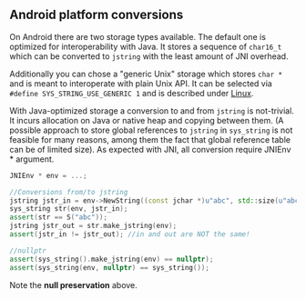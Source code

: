 ## Android platform conversions

On Android there are two storage types available. The default one is optimized for interoperability with Java. It stores a sequence of `char16_t` which can be converted to `jstring` with the least amount of JNI overhead. 

Additionally you can chose a "generic Unix" storage which stores `char *` and is meant to interoperate with plain Unix API. It can be selected via `#define SYS_STRING_USE_GENERIC 1` and is described under [Linux](Linux.md).

With Java-optimized storage a conversion to and from `jstring` is not-trivial. It incurs allocation on Java or native heap and copying between them. 
(A possible approach to store global references to `jstring` in `sys_string` is not feasible for many reasons, among them the fact that global reference table can be of limited size).
As expected with JNI, all conversion require JNIEnv * argument.

```cpp
JNIEnv * env = ...;

//Conversions from/to jstring
jstring jstr_in = env->NewString((const jchar *)u"abc", std::size(u"abc") - 1);
sys_string str(env, jstr_in);
assert(str == S("abc"));
jstring jstr_out = str.make_jstring(env);
assert(jstr_in != jstr_out); //in and out are NOT the same!

//nullptr
assert(sys_string().make_jstring(env) == nullptr);
assert(sys_string(env, nullptr) == sys_string());
```

Note the **null preservation** above.

